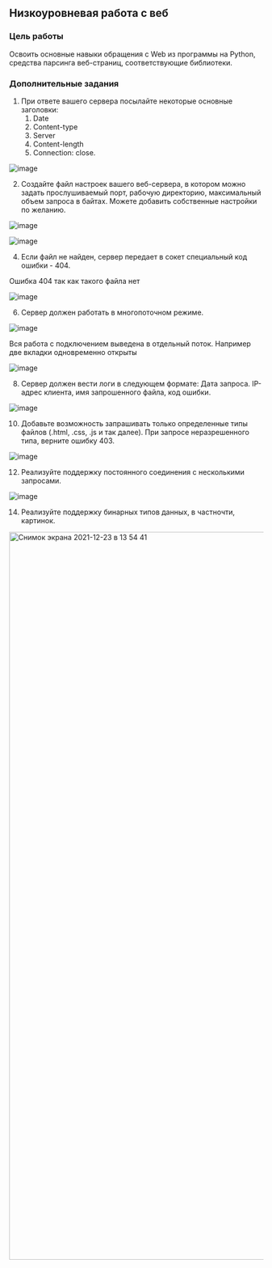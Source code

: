 ## Низкоуровневая работа с веб

### Цель работы

Освоить основные навыки обращения c Web из программы на Python, средства парсинга веб-страниц, соответствующие библиотеки.

### Дополнительные задания

1. При ответе вашего сервера посылайте некоторые основные заголовки:
    1. Date
    2. Content-type
    3. Server
    4. Content-length
    5. Connection: close.

![image](https://user-images.githubusercontent.com/70848413/146785720-318ae376-a8ed-4db1-8c28-9aa921262647.png)

2. Создайте файл настроек вашего веб-сервера, в котором можно задать прослушиваемый порт, рабочую директорию, максимальный объем запроса в байтах. Можете добавить собственные настройки по желанию.

![image](https://user-images.githubusercontent.com/70848413/146785895-de07720e-21fd-438f-a57b-c8eed3686777.png)

![image](https://user-images.githubusercontent.com/70848413/146785949-7ccd46d4-a93a-4e77-8944-e048c2629d1a.png)

4. Если файл не найден, сервер передает в сокет специальный код ошибки - 404.

Ошибка 404 так как такого файла нет 

![image](https://user-images.githubusercontent.com/70848413/146786075-349fbe32-f828-4476-a6d8-f7385cc54f13.png)

6. Сервер должен работать в многопоточном режиме.

![image](https://user-images.githubusercontent.com/70848413/146787863-8733982f-2bc6-472f-bb57-1d33fa29d4a8.png)

Вся работа с подключением выведена в отдельный поток. Например две вкладки одновременно открыты

![image](https://user-images.githubusercontent.com/70848413/146786405-8f27c953-dd9a-4cbd-ab26-7a543e85d5e3.png)

8. Сервер должен вести логи в следующем формате: Дата запроса. IP-адрес клиента, имя запрошенного файла, код ошибки.

![image](https://user-images.githubusercontent.com/70848413/146787935-c3041ef6-ff13-4562-bec7-7fb718b454f1.png)

10. Добавьте возможность запрашивать только определенные типы файлов (.html, .css, .js и так далее). При запросе неразрешенного типа, верните ошибку 403.

![image](https://user-images.githubusercontent.com/70848413/146786907-29dea138-f0c9-4085-b412-e78a654f8af1.png)

12. Реализуйте поддержку постоянного соединения с несколькими запросами.

![image](https://user-images.githubusercontent.com/70848413/146787124-a1f19a42-1146-41e9-a9c9-a370b596542c.png)

14. Реализуйте поддержку бинарных типов данных, в частночти, картинок.

<img width="1440" alt="Снимок экрана 2021-12-23 в 13 54 41" src="https://user-images.githubusercontent.com/89978326/147231159-e2281f49-25d4-47fd-9578-9a0d4afa35f2.png">

